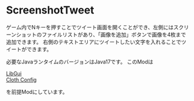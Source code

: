 # ScreenshotTweet

ゲーム内でNキーを押すことでツイート画面を開くことができ、左側にはスクリーンショットのファイルリストがあり、「画像を追加」ボタンで画像を4枚まで追加できます。
右側のテキストエリアにツイートしたい文字を入れることでツイートができます。

必要なJavaランタイムのバージョンはJava17です。
このModは<p><a href="https://www.curseforge.com/minecraft/mc-mods/libgui">LibGui</a><br>
<a href="https://www.curseforge.com/minecraft/mc-mods/Cloth-config/">Cloth Config</a></p>
を前提Modにしています。
